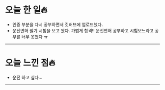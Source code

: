 # 오늘 한 일🔥

- 인증 부분을 다시 공부하면서 깃허브에 업로드했다.
- 운전면허 필기 시험을 보고 왔다. 가볍게 합격!! 운전면허 공부하고 시험보느라고 공부를 너무 못했다 ㅠ

---

# 오늘 느낀 점🔥

- 운전 하고 싶다...

---
